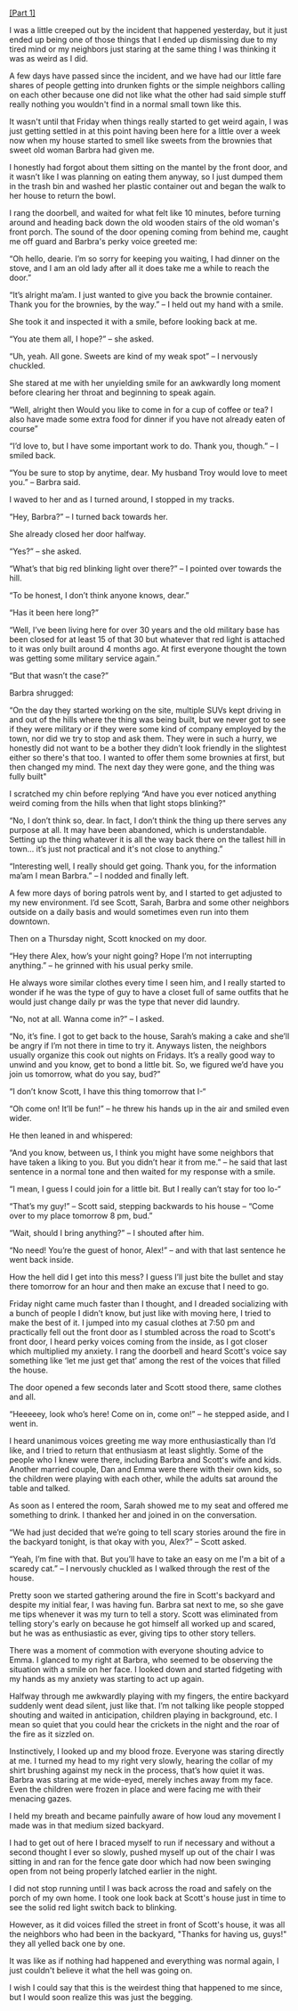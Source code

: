 [\[Part 1\]](https://www.reddit.com/r/nosleep/comments/1e8a62t/i_am_a_deputy_sheriff_in_a_small_town_somethings/)



I was a little creeped out by the incident that happened yesterday, but it just ended up being one of those things that I ended up dismissing due to my tired mind or my neighbors just staring at the same thing I was thinking it was as weird as I did.

A few days have passed since the incident, and we have had our little fare shares of people getting into drunken fights or the simple neighbors calling on each other because one did not like what the other had said simple stuff really nothing you wouldn't find in a normal small town like this.

It wasn't until that Friday when things really started to get weird again, I was just getting settled in at this point having been here for a little over a week now when my house started to smell like sweets from the brownies that sweet old woman Barbra had given me.

I honestly had forgot about them sitting on the mantel by the front door, and it wasn’t like I was planning on eating them anyway, so I just dumped them in the trash bin and washed her plastic container out and began the walk to her house to return the bowl.

I rang the doorbell, and waited for what felt like 10 minutes, before turning around and heading back down the old wooden stairs of the old woman's front porch. The sound of the door opening coming from behind me, caught me off guard and Barbra's perky voice greeted me:

“Oh hello, dearie. I’m so sorry for keeping you waiting, I had dinner on the stove, and I am an old lady after all it does take me a while to reach the door.”

“It’s alright ma’am. I just wanted to give you back the brownie container. Thank you for the brownies, by the way.” – I held out my hand with a smile.

She took it and inspected it with a smile, before looking back at me.

“You ate them all, I hope?” – she asked.

“Uh, yeah. All gone. Sweets are kind of my weak spot” – I nervously chuckled.

She stared at me with her unyielding smile for an awkwardly long moment before clearing her throat and beginning to speak again.

“Well, alright then Would you like to come in for a cup of coffee or tea? I also have made some extra food for dinner if you have not already eaten of course”

“I’d love to, but I have some important work to do. Thank you, though.” – I smiled back.

“You be sure to stop by anytime, dear. My husband Troy would love to meet you.” – Barbra said.

I waved to her and as I turned around, I stopped in my tracks.

“Hey, Barbra?” – I turned back towards her.

She already closed her door halfway.

“Yes?” – she asked.

“What’s that big red blinking light over there?” – I pointed over towards the hill.

“To be honest, I don’t think anyone knows, dear.”

“Has it been here long?”

“Well, I’ve been living here for over 30 years and the old military base has been closed for at least 15 of that 30 but whatever that red light is attached to it was only built around 4 months ago. At first everyone thought the town was getting some military service again.”

“But that wasn’t the case?”

Barbra shrugged:

“On the day they started working on the site, multiple SUVs kept driving in and out of the hills where the thing was being built, but we never got to see if they were military or if they were some kind of company employed by the town, nor did we try to stop and ask them. They were in such a hurry, we honestly did not want to be a bother they didn’t look friendly in the slightest either so there's that too. I wanted to offer them some brownies at first, but then changed my mind. The next day they were gone, and the thing was fully built"

I scratched my chin before replying “And have you ever noticed anything weird coming from the hills when that light stops blinking?"

“No, I don’t think so, dear. In fact, I don’t think the thing up there serves any purpose at all. It may have been abandoned, which is understandable. Setting up the thing whatever it is all the way back there on the tallest hill in town… it’s just not practical and it's not close to anything.”

“Interesting well, I really should get going. Thank you, for the information ma’am I mean Barbra.” – I nodded and finally left.

A few more days of boring patrols went by, and I started to get adjusted to my new environment. I’d see Scott, Sarah, Barbra and some other neighbors outside on a daily basis and would sometimes even run into them downtown.

Then on a Thursday night, Scott knocked on my door.

“Hey there Alex, how’s your night going? Hope I’m not interrupting anything.” – he grinned with his usual perky smile.

He always wore similar clothes every time I seen him, and I really started to wonder if he was the type of guy to have a closet full of same outfits that he would just change daily pr was the type that never did laundry.

“No, not at all. Wanna come in?” – I asked.

“No, it’s fine. I got to get back to the house, Sarah’s making a cake and she’ll be angry if I’m not there in time to try it. Anyways listen, the neighbors usually organize this cook out nights on Fridays. It’s a really good way to unwind and you know, get to bond a little bit. So, we figured we’d have you join us tomorrow, what do you say, bud?”

“I don’t know Scott, I have this thing tomorrow that I-“

“Oh come on! It’ll be fun!” – he threw his hands up in the air and smiled even wider.

He then leaned in and whispered:

“And you know, between us, I think you might have some neighbors that have taken a liking to you. But you didn’t hear it from me.” – he said that last sentence in a normal tone and then waited for my response with a smile.

“I mean, I guess I could join for a little bit. But I really can’t stay for too lo-“

“That’s my guy!” – Scott said, stepping backwards to his house – “Come over to my place tomorrow 8 pm, bud.”

“Wait, should I bring anything?” – I shouted after him.

“No need! You’re the guest of honor, Alex!” – and with that last sentence he went back inside.

How the hell did I get into this mess? I guess I’ll just bite the bullet and stay there tomorrow for an hour and then make an excuse that I need to go.

Friday night came much faster than I thought, and I dreaded socializing with a bunch of people I didn’t know, but just like with moving here, I tried to make the best of it. I jumped into my casual clothes at 7:50 pm and practically fell out the front door as I stumbled across the road to Scott's front door, I heard perky voices coming from the inside, as I got closer which multiplied my anxiety. I rang the doorbell and heard Scott's voice say something like ‘let me just get that’ among the rest of the voices that filled the house.

The door opened a few seconds later and Scott stood there, same clothes and all.

“Heeeeey, look who’s here! Come on in, come on!” – he stepped aside, and I went in.

I heard unanimous voices greeting me way more enthusiastically than I’d like, and I tried to return that enthusiasm at least slightly. Some of the people who I knew were there, including Barbra and Scott's wife and kids. Another married couple, Dan and Emma were there with their own kids, so the children were playing with each other, while the adults sat around the table and talked.

As soon as I entered the room, Sarah showed me to my seat and offered me something to drink. I thanked her and joined in on the conversation.

“We had just decided that we’re going to tell scary stories around the fire in the backyard tonight, is that okay with you, Alex?” – Scott asked.

“Yeah, I’m fine with that. But you’ll have to take an easy on me I'm a bit of a scaredy cat.” – I nervously chuckled as I walked through the rest of the house.

Pretty soon we started gathering around the fire in Scott's backyard and despite my initial fear, I was having fun. Barbra sat next to me, so she gave me tips whenever it was my turn to tell a story. Scott was eliminated from telling story's early on because he got himself all worked up and scared, but he was as enthusiastic as ever, giving tips to other story tellers.

There was a moment of commotion with everyone shouting advice to Emma. I glanced to my right at Barbra, who seemed to be observing the situation with a smile on her face. I looked down and started fidgeting with my hands as my anxiety was starting to act up again.

Halfway through me awkwardly playing with my fingers, the entire backyard suddenly went dead silent, just like that. I’m not talking like people stopped shouting and waited in anticipation, children playing in background, etc. I mean so quiet that you could hear the crickets in the night and the roar of the fire as it sizzled on.

Instinctively, I looked up and my blood froze. Everyone was staring directly at me. I turned my head to my right very slowly, hearing the collar of my shirt brushing against my neck in the process, that’s how quiet it was. Barbra was staring at me wide-eyed, merely inches away from my face. Even the children were frozen in place and were facing me with their menacing gazes.

I held my breath and became painfully aware of how loud any movement I made was in that medium sized backyard.

I had to get out of here I braced myself to run if necessary and without a second thought I ever so slowly, pushed myself up out of the chair I was sitting in and ran for the fence gate door which had now been swinging open from not being properly latched earlier in the night.

I did not stop running until I was back across the road and safely on the porch of my own home. I took one look back at Scott's house just in time to see the solid red light switch back to blinking.

However, as it did voices filled the street in front of Scott's house, it was all the neighbors who had been in the backyard, "Thanks for having us, guys!" they all yelled back one by one.

It was like as if nothing had happened and everything was normal again, I just couldn't believe it what the hell was going on.

I wish I could say that this is the weirdest thing that happened to me since, but I would soon realize this was just the begging.